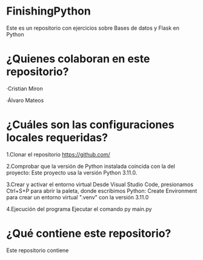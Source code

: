 # FinishingPython
Este es un repositorio con ejercicios sobre Bases de datos y Flask en Python

# ¿Quienes colaboran en este repositorio?

·Cristian Miron

·Álvaro Mateos

# ¿Cuáles son las configuraciones locales requeridas?
1.Clonar el repositorio
https://github.com/

2.Comprobar que la versión de Python instalada coincida con la del proyecto:
Este proyecto usa la versión Python 3.11.0.

3.Crear y activar el entorno virtual
Desde Visual Studio Code, presionamos Ctrl+S+P para abrir la paleta, donde escribimos Python: Create Environment para crear un entorno virtual ".venv" con la versión 3.11.0

4.Ejecución del programa
Ejecutar el comando py main.py

# ¿Qué contiene este repositorio?
Este repositorio contiene 

